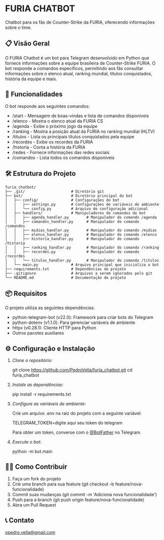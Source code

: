 # FURIA CHATBOT

Chatbot para os fãs de Counter-Strike da FURIA, oferecendo informações sobre o time.

## 📋 Visão Geral

O FURIA Chatbot é um bot para Telegram desenvolvido em Python que fornece informações sobre a equipe brasileira de Counter-Strike FURIA. O bot responde a comandos específicos, permitindo aos fãs consultar informações sobre o elenco atual, ranking mundial, títulos conquistados, história da equipe e mais.

## 🚀 Funcionalidades

O bot responde aos seguintes comandos:

- /start - Mensagem de boas-vindas e lista de comandos disponíveis
- /elenco - Mostra o elenco atual da FURIA CS
- /agenda - Exibe o próximo jogo da equipe
- /ranking - Mostra a posição atual da FURIA no ranking mundial (HLTV)
- /titulos - Lista os principais títulos conquistados pela equipe
- /recordes - Exibe os recordes da FURIA
- /historia - Conta a história da FURIA
- /redes - Fornece informações das redes sociais
- /comandos - Lista todos os comandos disponíveis

## 🛠️ Estrutura do Projeto
```
furia_chatbot/
├── .git/                     # Diretório git
├── bot/                      # Diretório principal do bot
│   ├── config/               # Configurações do bot
│   │   ├── settings.py       # Configurações de variáveis de ambiente
│   │   └── config.py         # Arquivo de configuração adicional
│   ├── handlers/             # Manipuladores de comandos do bot
│   │   ├── agenda_handler.py        # Manipulador do comando /agenda
│   │   ├── comandos_handler.py      # Manipulador do comando /comandos
│   │   ├── midias_handler.py        # Manipulador do comando /midias
│   │   ├── elenco_handler.py        # Manipulador do comando /elenco
│   │   ├── historia_handler.py      # Manipulador do comando /historia
│   │   ├── ranking_handler.py       # Manipulador do comando /ranking
│   │   ├── recordes.py              # Manipulador do comando /recordes
│   │   └── titulos_handler.py       # Manipulador do comando /titulos
│   └── main.py               # Arquivo principal que inicializa o bot
├── requirements.txt          # Dependências do projeto
├── .gitignore                # Arquivos a serem ignorados pelo git
└── README.md                 # Documentação do projeto
```
## 📦 Requisitos

O projeto utiliza as seguintes dependências:

- python-telegram-bot (v22.0): Framework para criar bots do Telegram
- python-dotenv (v1.1.0): Para gerenciar variáveis de ambiente
- httpx (v0.28.1): Cliente HTTP para Python
- Outros pacotes auxiliares

## ⚙️ Configuração e Instalação

1. *Clone o repositório:*

   
   git clone https://github.com/PedroVella/furia_chatbot.git
   cd furia_chatbot
   

2. *Instale as dependências:*

   
   pip install -r requirements.txt
   

3. *Configure as variáveis de ambiente:*

   Crie um arquivo .env na raiz do projeto com a seguinte variável:

   
   TELEGRAM_TOKEN=digite aqui seu token do telegram
   

   Para obter um token, converse com o [@BotFather](https://t.me/BotFather) no Telegram.

4. *Execute o bot:*
   
   python -m bot.main
   

## 👨‍💻 Como Contribuir

1. Faça um fork do projeto
2. Crie uma branch para sua feature (git checkout -b feature/nova-funcionalidade)
3. Commit suas mudanças (git commit -m 'Adiciona nova funcionalidade')
4. Push para a branch (git push origin feature/nova-funcionalidade)
5. Abra um Pull Request


## 📞 Contato

opedro.vella@gmail.com
